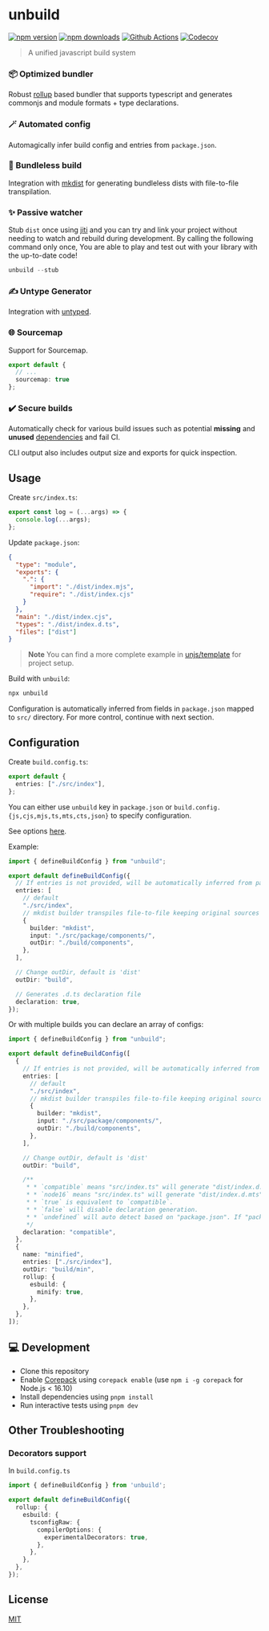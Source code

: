 # unbuild

[![npm version][npm-version-src]][npm-version-href]
[![npm downloads][npm-downloads-src]][npm-downloads-href]
[![Github Actions][github-actions-src]][github-actions-href]
[![Codecov][codecov-src]][codecov-href]

> A unified javascript build system

### 📦 Optimized bundler

Robust [rollup](https://rollupjs.org) based bundler that supports typescript and generates commonjs and module formats + type declarations.

### 🪄 Automated config

Automagically infer build config and entries from `package.json`.

### 📁 Bundleless build

Integration with [mkdist](https://github.com/unjs/mkdist) for generating bundleless dists with file-to-file transpilation.

### ✨ Passive watcher

Stub `dist` once using [jiti](https://github.com/unjs/jiti) and you can try and link your project without needing to watch and rebuild during development. By calling the following command only once, You are able to play and test out with your library with the up-to-date code!

```ts
unbuild --stub
```

### ✍ Untype Generator

Integration with [untyped](https://github.com/unjs/untyped).

### 🌐 Sourcemap

Support for Sourcemap.

```ts
export default {
  // ...
  sourcemap: true
};

```

### ✔️ Secure builds

Automatically check for various build issues such as potential **missing** and **unused** [dependencies](https://docs.npmjs.com/cli/v7/configuring-npm/package-json#dependencies) and fail CI.

CLI output also includes output size and exports for quick inspection.

## Usage

Create `src/index.ts`:

```ts
export const log = (...args) => {
  console.log(...args);
};
```

Update `package.json`:

```json
{
  "type": "module",
  "exports": {
    ".": {
      "import": "./dist/index.mjs",
      "require": "./dist/index.cjs"
    }
  },
  "main": "./dist/index.cjs",
  "types": "./dist/index.d.ts",
  "files": ["dist"]
}
```

> **Note**
> You can find a more complete example in [unjs/template](https://github.com/unjs/template) for project setup.

Build with `unbuild`:

```sh
npx unbuild
```

Configuration is automatically inferred from fields in `package.json` mapped to `src/` directory. For more control, continue with next section.

## Configuration

Create `build.config.ts`:

```ts
export default {
  entries: ["./src/index"],
};
```

You can either use `unbuild` key in `package.json` or `build.config.{js,cjs,mjs,ts,mts,cts,json}` to specify configuration.

See options [here](./src/types.ts).

Example:

```ts
import { defineBuildConfig } from "unbuild";

export default defineBuildConfig({
  // If entries is not provided, will be automatically inferred from package.json
  entries: [
    // default
    "./src/index",
    // mkdist builder transpiles file-to-file keeping original sources structure
    {
      builder: "mkdist",
      input: "./src/package/components/",
      outDir: "./build/components",
    },
  ],

  // Change outDir, default is 'dist'
  outDir: "build",

  // Generates .d.ts declaration file
  declaration: true,
});
```

Or with multiple builds you can declare an array of configs:

```ts
import { defineBuildConfig } from "unbuild";

export default defineBuildConfig([
  {
    // If entries is not provided, will be automatically inferred from package.json
    entries: [
      // default
      "./src/index",
      // mkdist builder transpiles file-to-file keeping original sources structure
      {
        builder: "mkdist",
        input: "./src/package/components/",
        outDir: "./build/components",
      },
    ],

    // Change outDir, default is 'dist'
    outDir: "build",

    /**
     * * `compatible` means "src/index.ts" will generate "dist/index.d.mts", "dist/index.d.cts" and "dist/index.d.ts".
     * * `node16` means "src/index.ts" will generate "dist/index.d.mts" and "dist/index.d.cts".
     * * `true` is equivalent to `compatible`.
     * * `false` will disable declaration generation.
     * * `undefined` will auto detect based on "package.json". If "package.json" has "types" field, it will be `"compatible"`, otherwise `false`.
     */
    declaration: "compatible",
  },
  {
    name: "minified",
    entries: ["./src/index"],
    outDir: "build/min",
    rollup: {
      esbuild: {
        minify: true,
      },
    },
  },
]);
```

## 💻 Development

- Clone this repository
- Enable [Corepack](https://github.com/nodejs/corepack) using `corepack enable` (use `npm i -g corepack` for Node.js < 16.10)
- Install dependencies using `pnpm install`
- Run interactive tests using `pnpm dev`

## Other Troubleshooting

### Decorators support

In `build.config.ts`

```ts
import { defineBuildConfig } from 'unbuild';

export default defineBuildConfig({
  rollup: {
    esbuild: {
      tsconfigRaw: {
        compilerOptions: {
          experimentalDecorators: true,
        },
      },
    },
  },
});
```

## License

[MIT](./LICENSE)

<!-- Badges -->

[npm-version-src]: https://img.shields.io/npm/v/unbuild?style=flat-square
[npm-version-href]: https://npmjs.com/package/unbuild
[npm-downloads-src]: https://img.shields.io/npm/dm/unbuild?style=flat-square
[npm-downloads-href]: https://npmjs.com/package/unbuild
[github-actions-src]: https://img.shields.io/github/actions/workflow/status/unjs/unbuild/ci.yml?style=flat-square
[github-actions-href]: https://github.com/unjs/unbuild/actions?query=workflow%3Aci
[codecov-src]: https://img.shields.io/codecov/c/gh/unjs/unbuild/main?style=flat-square
[codecov-href]: https://codecov.io/gh/unjs/unbuild
